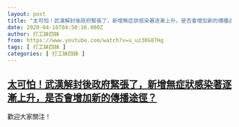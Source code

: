 ```yaml
---
layout: post
title: "太可怕！武漢解封後政府緊張了，新增無症狀感染著逐漸上升，是否會增加新的傳播途徑？"
date: 2020-04-16T04:50:16.000Z
author: 打工妹四妹
from: https://www.youtube.com/watch?v=u_uz30G87Hg
tags: [ 打工妹四妹 ]
categories: [ 打工妹四妹 ]
---
```

<!--1587012616000-->
[太可怕！武漢解封後政府緊張了，新增無症狀感染著逐漸上升，是否會增加新的傳播途徑？](https://www.youtube.com/watch?v=u_uz30G87Hg)
------

<div>
歡迎大家關注！
</div>
